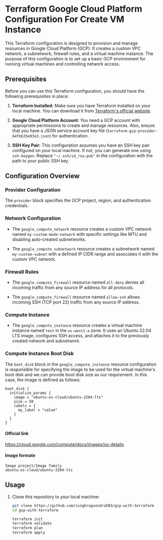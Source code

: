 # Terraform Google Cloud Platform Configuration For Create VM Instance

This Terraform configuration is designed to provision and manage resources in Google Cloud Platform (GCP). It creates a custom VPC network, a subnetwork, firewall rules, and a virtual machine instance. The purpose of this configuration is to set up a basic GCP environment for running virtual machines and controlling network access.

## Prerequisites

Before you can use this Terraform configuration, you should have the following prerequisites in place:

1. **Terraform Installed:** Make sure you have Terraform installed on your local machine. You can download it from [Terraform's official website](https://www.terraform.io/downloads.html).

2. **Google Cloud Platform Account:** You need a GCP account with appropriate permissions to create and manage resources. Also, ensure that you have a JSON service account key file (`terraform-gcp-provider-64fbb35e93e3.json`) for authentication.

3. **SSH Key Pair:** This configuration assumes you have an SSH key pair configured on your local machine. If not, you can generate one using `ssh-keygen`. Replace `"~/.ssh/id_rsa.pub"` in the configuration with the path to your public SSH key.

## Configuration Overview

### Provider Configuration

The `provider` block specifies the GCP project, region, and authentication credentials.

### Network Configuration

- The `google_compute_network` resource creates a custom VPC network named `my-custom-mode-network` with specific settings like MTU and disabling auto-created subnetworks.

- The `google_compute_subnetwork` resource creates a subnetwork named `my-custom-subnet` with a defined IP CIDR range and associates it with the custom VPC network.

### Firewall Rules

- The `google_compute_firewall` resource named `all-deny` denies all incoming traffic from any source IP address for all protocols.

- The `google_compute_firewall` resource named `allow-ssh` allows incoming SSH (TCP port 22) traffic from any source IP address.

### Compute Instance

- The `google_compute_instance` resource creates a virtual machine instance named `test` in the `us-west1-a` zone. It uses an Ubuntu 22.04 LTS image, configures SSH access, and attaches it to the previously created network and subnetwork.

### Compute Instance Boot Disk

The `boot_disk` block in the `google_compute_instance` resource configuration is responsible for specifying the image to be used for the virtual machine's boot disk and we can provide boot disk size as our requirement. In this case, the image is defined as follows:

```hcl
boot_disk {
  initialize_params {
    image = "ubuntu-os-cloud/ubuntu-2204-lts"
    size = 50
    labels = {
      my_label = "value"
    }
  }
}
```
#### Official link
 https://cloud.google.com/compute/docs/images/os-details
#### Image formate
    Image project/Image family
    ubuntu-os-cloud/ubuntu-2204-lts
## Usage

1. Clone this repository to your local machine:

   ```bash
   git clone https://github.com/singhragvendra503/gcp-with-terraform
   cd gcp-with-terraform

   terraform init
   terraform validate
   terraform plan
   terraform apply